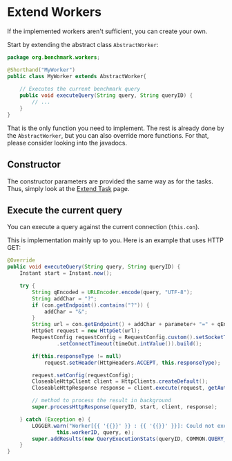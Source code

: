 # Extend Workers

If the implemented workers aren't sufficient, you can create your own. 

Start by extending the abstract class `AbstractWorker`: 

```java
package org.benchmark.workers;

@Shorthand("MyWorker")
public class MyWorker extends AbstractWorker{
    
	// Executes the current benchmark query
	public void executeQuery(String query, String queryID) {
        // ...
    }
}
```

That is the only function you need to implement. The rest is already done by the `AbstractWorker`, but 
you can also override more functions. For that, please consider looking into the javadocs.

## Constructor

The constructor parameters are provided the same way as for the tasks. Thus, simply look at the [Extend Task](../extend-task) page.

## Execute the current query

You can execute a query against the current connection (`this.con`).

This is implementation mainly up to you. Here is an example that uses HTTP GET:

```java
@Override
public void executeQuery(String query, String queryID) {
    Instant start = Instant.now();

    try {
        String qEncoded = URLEncoder.encode(query, "UTF-8");
        String addChar = "?";
        if (con.getEndpoint().contains("?")) {
            addChar = "&";
        }
        String url = con.getEndpoint() + addChar + parameter+ "=" + qEncoded;
        HttpGet request = new HttpGet(url);
        RequestConfig requestConfig = RequestConfig.custom().setSocketTimeout(timeOut.intValue())
                .setConnectTimeout(timeOut.intValue()).build();

        if(this.responseType != null)
            request.setHeader(HttpHeaders.ACCEPT, this.responseType);

        request.setConfig(requestConfig);
        CloseableHttpClient client = HttpClients.createDefault();
        CloseableHttpResponse response = client.execute(request, getAuthContext(con.getEndpoint()));

        // method to process the result in background
        super.processHttpResponse(queryID, start, client, response);

    } catch (Exception e) {
        LOGGER.warn("Worker[{{ '{{}}' }} : {{ '{{}}' }}]: Could not execute the following query\n{{ '{{}}' }}\n due to", this.workerType,
                this.workerID, query, e);
        super.addResults(new QueryExecutionStats(queryID, COMMON.QUERY_UNKNOWN_EXCEPTION, durationInMilliseconds(start, Instant.now())));
    }
}
```

